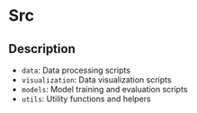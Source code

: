 # Src

## Description

- `data`: Data processing scripts
- `visualization`: Data visualization scripts
- `models`: Model training and evaluation scripts
- `utils`: Utility functions and helpers
